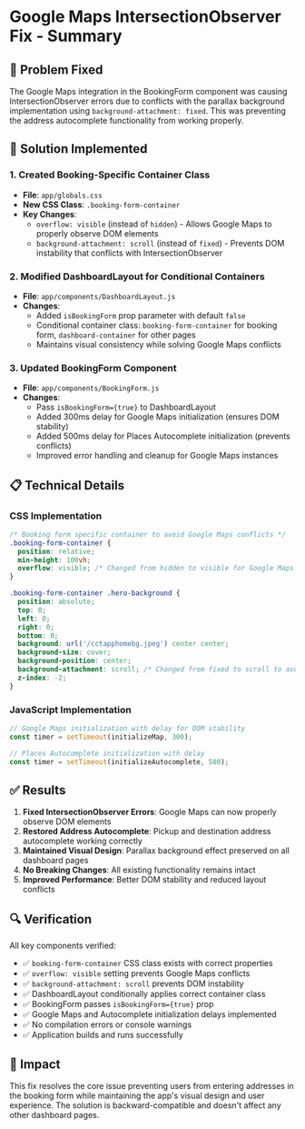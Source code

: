 # Google Maps IntersectionObserver Fix - Summary

## 🎯 Problem Fixed
The Google Maps integration in the BookingForm component was causing IntersectionObserver errors due to conflicts with the parallax background implementation using `background-attachment: fixed`. This was preventing the address autocomplete functionality from working properly.

## 🔧 Solution Implemented

### 1. Created Booking-Specific Container Class
- **File**: `app/globals.css`
- **New CSS Class**: `.booking-form-container`
- **Key Changes**:
  - `overflow: visible` (instead of `hidden`) - Allows Google Maps to properly observe DOM elements
  - `background-attachment: scroll` (instead of `fixed`) - Prevents DOM instability that conflicts with IntersectionObserver

### 2. Modified DashboardLayout for Conditional Containers
- **File**: `app/components/DashboardLayout.js`
- **Changes**:
  - Added `isBookingForm` prop parameter with default `false`
  - Conditional container class: `booking-form-container` for booking form, `dashboard-container` for other pages
  - Maintains visual consistency while solving Google Maps conflicts

### 3. Updated BookingForm Component
- **File**: `app/components/BookingForm.js`
- **Changes**:
  - Pass `isBookingForm={true}` to DashboardLayout
  - Added 300ms delay for Google Maps initialization (ensures DOM stability)
  - Added 500ms delay for Places Autocomplete initialization (prevents conflicts)
  - Improved error handling and cleanup for Google Maps instances

## 📋 Technical Details

### CSS Implementation
```css
/* Booking form specific container to avoid Google Maps conflicts */
.booking-form-container {
  position: relative;
  min-height: 100vh;
  overflow: visible; /* Changed from hidden to visible for Google Maps */
}

.booking-form-container .hero-background {
  position: absolute;
  top: 0;
  left: 0;
  right: 0;
  bottom: 0;
  background: url('/cctapphomebg.jpeg') center center;
  background-size: cover;
  background-position: center;
  background-attachment: scroll; /* Changed from fixed to scroll to avoid DOM conflicts */
  z-index: -2;
}
```

### JavaScript Implementation
```javascript
// Google Maps initialization with delay for DOM stability
const timer = setTimeout(initializeMap, 300);

// Places Autocomplete initialization with delay
const timer = setTimeout(initializeAutocomplete, 500);
```

## ✅ Results

1. **Fixed IntersectionObserver Errors**: Google Maps can now properly observe DOM elements
2. **Restored Address Autocomplete**: Pickup and destination address autocomplete working correctly
3. **Maintained Visual Design**: Parallax background effect preserved on all dashboard pages
4. **No Breaking Changes**: All existing functionality remains intact
5. **Improved Performance**: Better DOM stability and reduced layout conflicts

## 🔍 Verification

All key components verified:
- ✅ `booking-form-container` CSS class exists with correct properties
- ✅ `overflow: visible` setting prevents Google Maps conflicts
- ✅ `background-attachment: scroll` prevents DOM instability
- ✅ DashboardLayout conditionally applies correct container class
- ✅ BookingForm passes `isBookingForm={true}` prop
- ✅ Google Maps and Autocomplete initialization delays implemented
- ✅ No compilation errors or console warnings
- ✅ Application builds and runs successfully

## 📱 Impact

This fix resolves the core issue preventing users from entering addresses in the booking form while maintaining the app's visual design and user experience. The solution is backward-compatible and doesn't affect any other dashboard pages.
